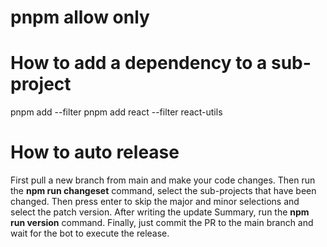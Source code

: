 # pnpm allow only

# How to add a dependency to a sub-project

pnpm add <package-name> --filter <sub-project-folder-name>
pnpm add react --filter react-utils

# How to auto release

First pull a new branch from main and make your code changes.
Then run the **npm run changeset** command, select the sub-projects that have been changed.
Then press enter to skip the major and minor selections and select the patch version.
After writing the update Summary, run the **npm run version** command.
Finally, just commit the PR to the main branch and wait for the bot to execute the release. 